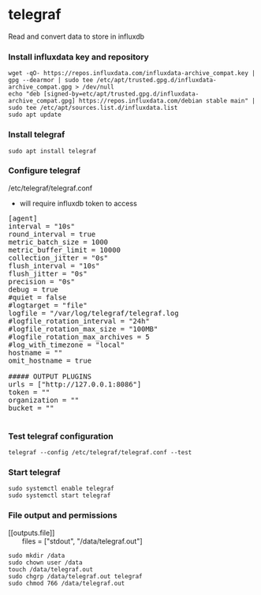 # telegraf
Read and convert data to store in influxdb

### Install influxdata key and repository
```
wget -qO- https://repos.influxdata.com/influxdata-archive_compat.key | gpg --dearmor | sudo tee /etc/apt/trusted.gpg.d/influxdata-archive_compat.gpg > /dev/null
echo "deb [signed-by=etc/apt/trusted.gpg.d/influxdata-archive_compat.gpg] https://repos.influxdata.com/debian stable main" | sudo tee /etc/apt/sources.list.d/influxdata.list
sudo apt update

```

### Install telegraf
```
sudo apt install telegraf
```

### Configure telegraf
/etc/telegraf/telegraf.conf
  - will require influxdb token to access

<pre>
[agent]
interval = "10s"
round_interval = true
metric_batch_size = 1000
metric_buffer_limit = 10000
collection_jitter = "0s"
flush_interval = "10s"
flush_jitter = "0s"
precision = "0s"
debug = true
#quiet = false
#logtarget = "file"
logfile = "/var/log/telegraf/telegraf.log
#logfile_rotation_interval = "24h"
#logfile_rotation_max_size = "100MB"
#logfile_rotation_max_archives = 5
#log_with_timezone = "local"
hostname = ""
omit_hostname = true

##### OUTPUT PLUGINS
urls = ["http://127.0.0.1:8086"]
token = ""
organization = ""
bucket = ""

</pre>


### Test telegraf configuration
```
telegraf --config /etc/telegraf/telegraf.conf --test
```

### Start telegraf
```
sudo systemctl enable telegraf
sudo systemctl start telegraf
```

### File output and permissions

[[outputs.file]] <br />
  files = ["stdout", "/data/telegraf.out"]

```
sudo mkdir /data
sudo chown user /data
touch /data/telegraf.out
sudo chgrp /data/telegraf.out telegraf
sudo chmod 766 /data/telegraf.out
```
